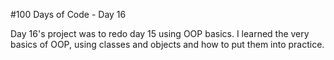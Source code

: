 #100 Days of Code - Day 16

Day 16's project was to redo day 15 using OOP basics. I learned the very basics of OOP, using classes and objects and how to put them into practice.